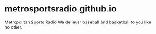 # metrosportsradio.github.io
Metropolitan Sports Radio 
We deliever baseball and basketball to you like no other.  
